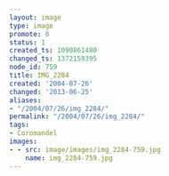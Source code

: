 ```yaml
---
layout: image
type: image
promote: 0
status: 1
created_ts: 1090861480
changed_ts: 1372159395
node_id: 759
title: IMG_2284
created: '2004-07-26'
changed: '2013-06-25'
aliases:
- "/2004/07/26/img_2284/"
permalink: "/2004/07/26/img_2284/"
tags:
- Coromandel
images:
- - src: image/images/img_2284-759.jpg
    name: img_2284-759.jpg
---
```


